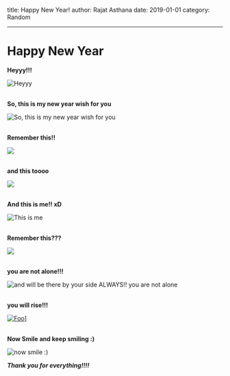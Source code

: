 title: Happy New Year!
author: Rajat Asthana
date: 2019-01-01
category: Random

---

# Happy New Year

**Heyyy!!!**

![Heyyy](https://media.giphy.com/media/26gN27K98gXfnvEJy/giphy.gif)
<br><br>


**So, this is my new year wish for you**

![So, this is my new year wish for you](images/w1.png)
<br><br>


**Remember this!!**

![](images/w2.png)
<br><br>

**and this toooo**

![](images/w3.png)
<br><br>


**And this is me!! xD**

![This is me](images/w4.png)
<br><br>


**Remember this???**

![](w5.png)
<br><br>


**you are not alone!!!**

![and will be there by your side ALWAYS!! you are not alone](https://media.giphy.com/media/3oxHQg1P3AlcbfOtW0/giphy.gif)
<br><br>



**you will rise!!!**

<a href="https://www.youtube.com/watch?v=JSqcr_zUgv0" rel="some text">![Foo](https://media.giphy.com/media/PMZbJ6UH6gb9C/giphy.gif)]</a>
<br><br>


**Now Smile and keep smiling :)**

![now smile :)](https://media.giphy.com/media/3o75271l90QWINQSbe/giphy.gif)


**_Thank you for everything!!!!_**